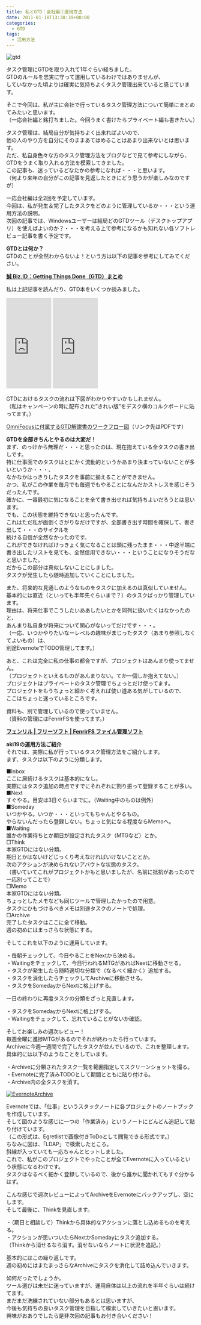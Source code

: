 ```yaml
---
title: 私とGTD：会社編①運用方法
date: 2011-01-18T13:38:39+00:00
categories:
  - GTD
tags:
  - 活用方法
---
```

![gtd](./a0002_003098.jpg)

タスク管理にGTDを取り入れて1年ぐらい経ちました。  
GTDのルールを忠実に守って運用しているわけではありませんが、  
していなかった頃よりは確実に気持ちよくタスク管理出来ていると感じています。

そこで今回は、私が主に会社で行っているタスク管理方法について簡単にまとめてみたいと思います。  
（一応会社編と銘打ちました。今回うまく書けたらプライベート編も書きたい。）

タスク管理は、結局自分が気持ちよく出来ればよいので、  
他の人のやり方を自分にそのままあてはめることはあまり出来ないとは思います。  
ただ、私自身色々な方のタスク管理方法をブログなどで見て参考にしながら、  
GTDをうまく取り入れる方法を模索してきました。  
この記事も、迷っているどなたかの参考になれば・・・と思います。  
（何より来年の自分がこの記事を見返したときにどう思うかが楽しみなのですが）

一応会社編は全2回を予定しています。  
今回は、私が発生＆完了したタスクをどのように管理しているか・・・という運用方法の説明。  
次回の記事では、Windowsユーザーは結局どのGTDツール（デスクトップアプリ）を使えばよいのか？・・・を考える上で参考になるかも知れない各ソフトレビュー記事を書く予定です。

**GTDとは何か？**  
GTDのことが全然わからないよ！という方は以下の記事を参考にしてみてください。

<div class="ShareInfo">
  <strong><a rel="nofollow" target="_blank" href="http://bizmakoto.jp/bizid/gtd_index.html">誠 Biz.ID：Getting Things Done（GTD）まとめ</a><a rel="nofollow" target="_blank" href="http://b.hatena.ne.jp/entry/http://bizmakoto.jp/bizid/gtd_index.html"><img border="0" src="http://b.hatena.ne.jp/entry/image/http://bizmakoto.jp/bizid/gtd_index.html" alt="" /></a></strong></p> 
  
  <div style="color:#808080;font-size:80%;">
  </div>
  
  <p>
    <strong></strong>
  </p>
</div>

私は上記記事を読んだり、GTD本をいくつか読みました。

<iframe style="width:120px;height:240px;" marginwidth="0" marginheight="0" scrolling="no" frameborder="0" src="https://rcm-fe.amazon-adsystem.com/e/cm?ref=tf_til&t=check-22&m=amazon&o=9&p=8&l=as1&IS1=1&detail=1&asins=4576082116&linkId=bbeaff0fefd2c174bb5d68a73c2fe27f&bc1=000000&lt1=_blank&fc1=333333&lc1=0066c0&bg1=ffffff&f=ifr">
    </iframe>

<iframe style="width:120px;height:240px;" marginwidth="0" marginheight="0" scrolling="no" frameborder="0" src="https://rcm-fe.amazon-adsystem.com/e/cm?ref=tf_til&t=check-22&m=amazon&o=9&p=8&l=as1&IS1=1&detail=1&asins=4576101714&linkId=1827d3df8aaf4b063d700d5023f3f17d&bc1=000000&lt1=_blank&fc1=333333&lc1=0066c0&bg1=ffffff&f=ifr">
    </iframe>
      
<p>
GTDにおけるタスクの流れは下図がわかりやすいかもしれません。<br /> （私はキャンペーンの時に配布された&#8221;きれい版&#8221;をデスク横のコルクボードに貼ってます。）
</p>

<p>
<a href="http://www.omnigroup.com/ftp/pub/software/macosx/Extras/OmniFocus/GTDandOmniFocus_ja.pdf">OmniFocusに付属するGTD解説書のワークフロー図</a>（リンク先はPDFです）
</p>

<p>
<strong>GTDを全部きちんとやるのは大変だ！</strong><br /> まず、のっけから無理だ・・・と思ったのは、現在抱えている全タスクの書き出しです。<br /> 特に仕事面でのタスクはとにかく流動的というかあまり決まっていないことが多いというか・・・、<br /> なかなかはっきりしたタスクを事前に揃えることができません。<br /> かつ、私がこの作業を毎月でも毎週でもやることになんだかストレスを感じそうだったんです。<br /> 確かに、一番最初に気になることを全て書き出せれば気持ちよいだろうとは思います。<br /> でも、この状態を維持できないと思ったんです。<br /> これはただ私が面倒くさがりなだけですが、全部書き出す時間を確保して、書き出して・・・のサイクルを<br /> 続ける自信が全然なかったのです。<br /> これができなければけっきょく気になることは頭に残ったまま・・・中途半端に書き出したリストを見ても、全然信用できない・・・ということになりそうだなと思いました。<br /> だからこの部分は真似しないことにしました。<br /> タスクが発生したら随時追加していくことにしました。
</p>

<p>
また、将来的な見通しのようなものをタスクに加えるのは真似していません。<br /> 基本的には直近（といっても半年先ぐらいまで？）のタスクばっかり管理しています。<br /> 理由は、将来仕事でこうしたいああしたいとかを同列に扱いたくはなかったのと、<br /> あんまり私自身が将来について関心がないってだけです・・・。<br /> （一応、いつかやりたいなーレベルの趣味がまじったタスク（あまり参照しなくてよいもの）は、<br /> 別途EvernoteでTODO管理してます。）
</p>

<p>
あと、これは完全に私の仕事の都合ですが、プロジェクトはあんまり使ってません。<br /> （プロジェクトといえるものがあんまりない。てか一個しか抱えてない。）<br /> プロジェクトはプライベートのタスク管理でちょっとだけ使ってます。<br /> プロジェクトをもうちょっと細かく考えれば使い道ある気がしているので、<br /> ここはちょっと迷っているところです。
</p>

<p>
資料も、別で管理しているので使っていません。<br /> （資料の管理にはFenrirFSを使ってます。）
</p>

<div class="ShareInfo">
<strong><a rel="nofollow" target="_blank" href="http://www.fenrir.co.jp/fenrirfs/">フェンリル | フリーソフト | FenrirFS ファイル管理ソフト</a><a rel="nofollow" target="_blank" href="http://b.hatena.ne.jp/entry/http://www.fenrir.co.jp/fenrirfs/"><img border="0" src="http://b.hatena.ne.jp/entry/image/http://www.fenrir.co.jp/fenrirfs/" alt="" /></a></strong></p> 

<div style="color:#808080;font-size:80%;">
</div>

<p>
<strong></strong>
</p>
</div>

<p>
<strong>aki19の運用方法ご紹介</strong><br /> それでは、実際に私が行っているタスク管理方法をご紹介します。<br /> まず、タスクは以下のように分類します。
</p>

<p>
■Inbox<br /> ここに居続けるタスクは基本的になし。<br /> 実際にはタスク追加の時点ですでにそれぞれに割り振って登録することが多い。<br /> ■Next<br /> すぐやる。目安は3日ぐらいまでに。（Waiting中のものは例外）<br /> ■Someday<br /> いつかやる。いつか・・・といってもちゃんとやるもの。<br /> やらないんだったら登録しない。ちょっと気になる程度ならMemoへ。<br /> ■Waiting<br /> 誰かの作業待ちとか期日が設定されたタスク（MTGなど）とか。<br /> □Think<br /> 本家GTDにはない分類。<br /> 期日とかはないけどじっくり考えなければいけないこととか。<br /> 次のアクションが決められないアバウトな状態のタスク。<br /> （書いていてこれがプロジェクトかもと思いましたが、名前に抵抗があったので一応別ってことで）<br /> □Memo<br /> 本家GTDにはない分類。<br /> ちょっとしたメモなども同じツールで管理したかったので用意。<br /> タスクにひもづけるべきメモは別途タスクのノートで処理。<br /> □Archive<br /> 完了したタスクはここに全て移動。<br /> 週の初めにはまっさらな状態にする。
</p>

<p>
そしてこれを以下のように運用しています。
</p>

<p>
・毎朝チェックして、今日やることをNextから決める。<br /> ・Waitingをチェックして、今日行われるMTGがあればNextに移動させる。<br /> ・タスクが発生したら随時適切な分類で（なるべく細かく）追加する。<br /> ・タスクを消化したらチェックしてArchiveに移動させる。<br /> ・タスクをSomedayからNextに格上げする。
</p>

<p>
一日の終わりに再度タスクの分類をざっと見直します。
</p>

<p>
・タスクをSomedayからNextに格上げする。<br /> ・Waitingをチェックして、忘れていることがないか確認。
</p>

<p>
そしてお楽しみの週次レビュー！<br /> 毎週金曜に進捗MTGがあるのでそれが終わったら行っています。<br /> Archiveに今週一週間で完了したタスクが並んでいるので、これを整理します。<br /> 具体的には以下のようなことをしています。
</p>

<p>
・Archiveに分類されたタスク一覧を範囲指定してスクリーンショットを撮る。<br /> ・Evernoteに完了済みTODOとして期間とともに貼り付ける。<br /> ・Archive内の全タスクを消す。
</p>

<p>
<a href="http://www.flickr.com/photos/41082249@N07/5366290071/" title="EvernoteArchive" rel="lightbox" class="lightview"><img alt="EvernoteArchive" src="http://farm6.static.flickr.com/5281/5366290071_5bb444ff57_m.jpg" /></a>
</p>

<p>
Evernoteでは、「仕事」というスタックノートに各プロジェクトのノートブックを作成しています。<br /> そして図のような感じに一つの「作業済み」というノートにどんどん追記して貼り付けています。<br /> （この形式は、Egretlistで画像付きToDoとして閲覧できる形式です。）<br /> ちなみに図は、「LDAP」で検索したところ。<br /> 斜線が入っていても一応ちゃんとヒットしました。<br /> これで、私がこのプロジェクトでやったことが全てEvernoteに入っているという状態になるわけです。<br /> タスクはなるべく細かく登録しているので、後から誰かに聞かれてもすぐ分かるはず。
</p>

<p>
こんな感じで週次レビューによってArchiveをEvernoteにバックアップし、空にします。<br /> そして最後に、Thinkを見直します。
</p>

<p>
・（期日と相談して）Thinkから具体的なアクションに落とし込めるものを考える。<br /> ・アクションが思いついたらNextかSomedayにタスク追加する。<br /> （Thinkから消せるなら消す。消せないならノートに状況を追記。）
</p>

<p>
基本的にはこの繰り返しです。<br /> 週の初めにはまたまっさらなArchiveにタスクを消化して詰め込んでいきます。
</p>

<p>
如何だったでしょうか。<br /> ツール選びは未だに迷っていますが、運用自体は以上の流れを半年ぐらいは続けてます。<br /> まだまだ洗練されていない部分もあるとは思いますが、<br /> 今後も気持ちの良いタスク管理を目指して模索していきたいと思います。<br /> 興味がおありでしたら是非次回の記事もお付き合いください！
</p>
